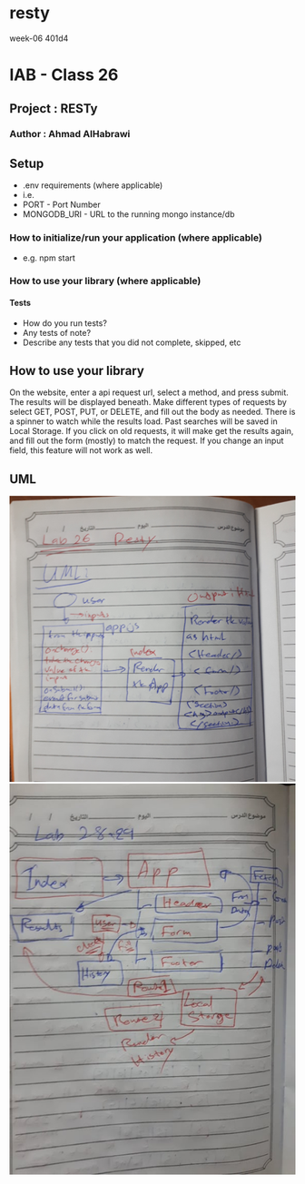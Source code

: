 # resty
week-06 401d4

# lAB - Class 26

## Project : RESTy

### Author : Ahmad AlHabrawi 

## Setup
* .env requirements (where applicable)
* i.e.
 * PORT - Port Number
 * MONGODB_URI - URL to the running mongo instance/db
### How to initialize/run your application (where applicable)
 * e.g. npm start
### How to use your library (where applicable)
#### Tests
* How do you run tests?
* Any tests of note?
* Describe any tests that you did not complete, skipped, etc

## How to use your library
On the website, enter a api request url, select a method, and press submit. The results will be displayed beneath. Make different types of requests by select GET, POST, PUT, or DELETE, and fill out the body as needed. There is a spinner to watch while the results load. Past searches will be saved in Local Storage. If you click on old requests, it will make get the results again, and fill out the form (mostly) to match the request. If you change an input field, this feature will not work as well.

## UML
![UML](./public/class-26.jpg)
![UML-Lab-28](./public/lab28.jpg)
